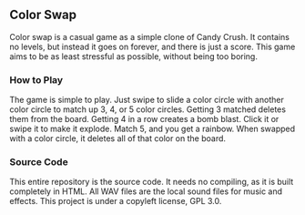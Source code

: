 ## Color Swap
Color swap is a casual game as a simple clone of Candy Crush. It contains no levels, but instead it goes on forever, and there is just a score. This game aims to be as least stressful as possible, without being too boring.

### How to Play
The game is simple to play. Just swipe to slide a color circle with another color circle to match up 3, 4, or 5 color circles. Getting 3 matched deletes them from the board. Getting 4 in a row creates a bomb blast. Click it or swipe it to make it explode. Match 5, and you get a rainbow. When swapped with a color circle, it deletes all of that color on the board.

### Source Code
This entire repository is the source code. It needs no compiling, as it is built completely in HTML. All WAV files are the local sound files for music and effects. This project is under a copyleft license, GPL 3.0.
